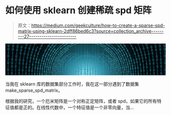 # 如何使用 sklearn 创建稀疏 spd 矩阵

> 原文：<https://medium.com/geekculture/how-to-create-a-sparse-spd-matrix-using-sklearn-2dff86bed6c3?source=collection_archive---------27----------------------->

![](img/c49a559b642e7f9922aee254492ae043.png)

当我在 sklearn 库的数据集部分工作时，我在这一部分遇到了数据集 make_sparse_spd_matrix。

根据我的研究，一个厄米矩阵是一个对称正定矩阵，或者 spd，如果它的所有特征值都是正的。在线性代数中，一个特征值是一个非零向量，当…